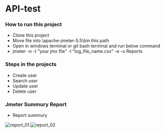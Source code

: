 # API-test


### How to run this project

- Clone this project
- Move file into \apache-jmeter-5.5\bin this path
- Open in windows terminal or git bash terminal and run below command
- jmeter -n -t "your jmx file" -l "log_file_name.csv" -e -o Reports


### Steps in the projects

- Create user
- Search user
- Update user
- Delete user

### Jmeter Summury Report

 - Report summury
 
![report_01](https://user-images.githubusercontent.com/108132871/176915660-fe14ec1f-8913-41cd-8e4f-cccbb6d22a8f.png)
![report_02](https://user-images.githubusercontent.com/108132871/176915677-99a88afc-da24-4483-a8e9-c2ab12fe5d74.png)
